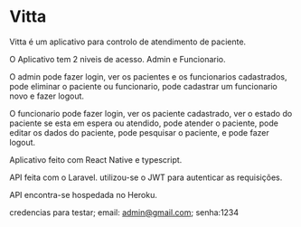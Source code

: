 # Vitta
 Vitta é um aplicativo para controlo de atendimento de paciente.
 
 O Aplicativo tem 2 niveis de acesso. Admin e Funcionario.
 
 O admin pode fazer login, ver os pacientes e os funcionarios cadastrados, pode eliminar o paciente ou funcionario, pode cadastrar um funcionario novo e fazer logout. 
 
 O funcionario pode fazer login, ver os paciente cadastrado, ver o estado do paciente se esta em espera ou atendido, pode atender o paciente, pode editar os dados do paciente, pode pesquisar o paciente, e pode fazer logout.
 
 Aplicativo feito com React Native e typescript.
 
 API feita com o Laravel. utilizou-se o JWT para autenticar as requisições.
 
 API encontra-se hospedada no Heroku.
 
 credencias para testar;
 email: admin@gmail.com; senha:1234

 
